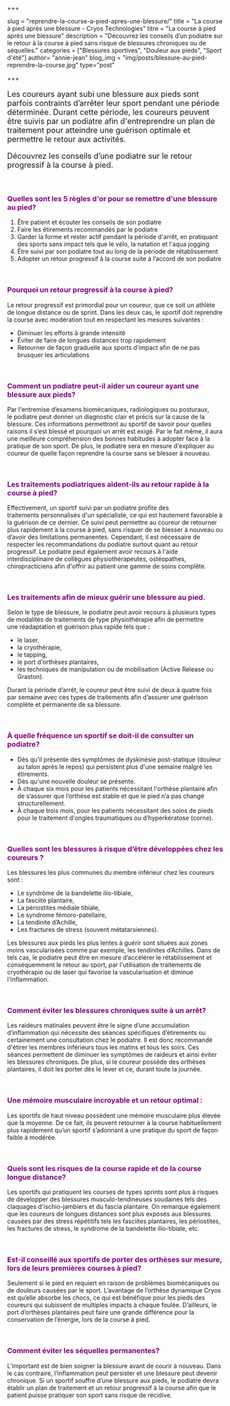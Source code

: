 +++

slug = "reprendre-la-course-a-pied-apres-une-blessure/"
title = "La course à pied après une blessure - Cryos Technologies"
titre = "La course à pied après une blessure"
description = "Découvrez les conseils d’un podiatre sur le retour à la course à pied sans risque de blessures chroniques ou de séquelles."
categories = ["Blessures sportives", "Douleur aux pieds", "Sport d'été"]
author= "annie-jean"
blog_img = "img/posts/blessure-au-pied-reprendre-la-course.jpg"
type="post"

+++

<p style="font-size: 18px;">Les coureurs ayant subi une blessure aux pieds sont parfois contraints d’arrêter leur sport pendant une période déterminée. Durant cette période, les coureurs peuvent être suivis par un podiatre afin d'entreprendre un plan de traitement pour atteindre une guérison optimale et permettre le retour aux activités.</p>
<p style="font-size: 18px;">Découvrez les conseils d’une podiatre sur le retour progressif à la course à pied.</p>
&nbsp;
<h3 style="color: #800080;">Quelles sont les 5 règles d'or pour se remettre d'une blessure au pied?</h3>
<ol>
	<li>Être patient et écouter les conseils de son podiatre</li>
	<li>Faire les étirements recommandés par le podiatre</li>
	<li>Garder la forme et rester actif pendant la période d'arrêt, en pratiquant des sports sans impact tels que le vélo, la natation et l'aqua jogging</li>
	<li>Être suivi par son podiatre tout au long de la période de rétablissement</li>
	<li>Adopter un retour progressif à la course suite à l’accord de son podiatre</li>
</ol>
&nbsp;
<h3 style="color: #800080;">Pourquoi un retour progressif à la course à pied?</h3>
Le retour progressif est primordial pour un coureur, que ce soit un athlète de longue distance ou de sprint. Dans les deux cas, le sportif doit reprendre la course avec modération tout en respectant les mesures suivantes :
<ul>
	<li>Diminuer les efforts à grande intensité</li>
	<li>Éviter de faire de longues distances trop rapidement</li>
	<li>Retourner de façon graduelle aux sports d’impact afin de ne pas brusquer les articulations</li>
</ul>
&nbsp;
<h3 style="color: #800080;">Comment un podiatre peut-il aider un coureur ayant une blessure aux pieds?</h3>
Par l'entremise d’examens biomécaniques, radiologiques ou posturaux, le podiatre peut donner un diagnostic clair et précis sur la cause de la blessure. Ces informations permettront au sportif de savoir pour quelles raisons il s’est blessé et pourquoi un arrêt est exigé. Par le fait même, il aura une meilleure compréhension des bonnes habitudes à adopter face à la pratique de son sport. De plus, le podiatre sera en mesure d'expliquer au coureur de quelle façon reprendre la course sans se blesser à nouveau.

&nbsp;
<h3 style="color: #800080;">Les traitements podiatriques aident-ils au retour rapide à la course à pied?</h3>
Effectivement, un sportif suivi par un podiatre profite des traitements personnalisés d'un spécialiste, ce qui est hautement favorable à la guérison de ce dernier. Ce suivi peut permettre au coureur de retourner plus rapidement à la course à pied, sans risquer de se blesser à nouveau ou d’avoir des limitations permanentes. Cependant, il est nécessaire de respecter les recommandations du podiatre surtout quant au retour progressif. Le podiatre peut également avoir recours à l'aide interdisciplinaire de collègues physiothérapeutes, ostéopathes, chiropracticiens afin d'offrir au patient une gamme de soins complète.

&nbsp;
<h3 style="color: #800080;">Les traitements afin de mieux guérir une blessure au pied.</h3>
Selon le type de blessure, le podiatre peut avoir recours à plusieurs types de modalités de traitements de type physiothérapie afin de permettre une réadaptation et guérison plus rapide tels que :
<ul>
	<li>le laser,</li>
	<li>la cryothérapie,</li>
	<li>le tapping,</li>
	<li>le port d'orthèses plantaires,</li>
	<li>les techniques de manipulation ou de mobilisation (Active Release ou Graston).</li>
</ul>
Durant la période d’arrêt, le coureur peut être suivi de deux à quatre fois par semaine avec ces types de traitements afin d’assurer une guérison complète et permanente de sa blessure.

&nbsp;
<h3 style="color: #800080;">À quelle fréquence un sportif se doit-il de consulter un podiatre?</h3>
<ul>
	<li>Dès qu’il présente des symptômes de dyskinésie post-statique (douleur au talon après le repos) qui persistent plus d'une semaine malgré les étirements.</li>
	<li>Dès qu'une nouvelle douleur se présente.</li>
	<li>À chaque six mois pour les patients nécessitant l'orthèse plantaire afin de s’assurer que l’orthèse est stable et que le pied n’a pas changé structurellement.</li>
	<li><strong><span style="font-weight: 400;">À chaque trois mois, pour les patients nécessitant des soins de pieds pour le traitement d'ongles traumatiques ou d’hyperkératose (corne).</span></strong></li>
</ul>
&nbsp;
<h3 style="color: #800080;">Quelles sont les blessures à risque d’être développées chez les coureurs ?</h3>
Les blessures les plus communes du membre inférieur chez les coureurs sont :
<ul>
	<li>Le syndrôme de la bandelette ilio-tibiale,</li>
	<li>La fasciite plantaire,</li>
	<li>La périostites médiale tibiale,</li>
	<li>Le syndrome fémoro-patellaire,</li>
	<li>La tendinite d’Achille,</li>
	<li>Les fractures de stress (souvent métatarsiennes).</li>
</ul>
Les blessures aux pieds les plus lentes à guérir sont situées aux zones moins vascularisées comme par exemple, les tendinites d’Achilles. Dans de tels cas, le podiatre peut être en mesure d’accélérer le rétablissement et conséquemment le retour au sport, par l'utilisation de traitements de cryothérapie ou de laser qui favorise la vascularisation et diminue l'inflammation.

&nbsp;
<h3 style="color: #800080;">Comment éviter les blessures chroniques suite à un arrêt?</h3>
Les raideurs matinales peuvent être le signe d’une accumulation d’inflammation qui nécessite des séances spécifiques d’étirements ou certainement une consultation chez le podiatre. Il est donc recommandé d'étirer les membres inférieurs tous les matins et tous les soirs. Ces séances permettent de diminuer les symptômes de raideurs et ainsi éviter les blessures chroniques. De plus, si le coureur possède des orthèses plantaires, il doit les porter dès le lever et ce, durant toute la journée.

&nbsp;
<h3 style="color: #800080;">Une mémoire musculaire incroyable et un retour optimal :</h3>
Les sportifs de haut niveau possèdent une mémoire musculaire plus élevée que la moyenne. De ce fait, ils peuvent retourner à la course habituellement plus rapidement qu’un sportif s’adonnant à une pratique du sport de façon faible à modérée.

&nbsp;
<h3 style="color: #800080;">Quels sont les risques de la course rapide et de la course longue distance?</h3>
Les sportifs qui pratiquent les courses de types sprints sont plus à risques de développer des blessures musculo-tendineuses soudaines tels des claquages d'ischio-jambiers et du fascia plantaire. On remarque également que les coureurs de longues distances sont plus exposés aux blessures causées par des stress répétitifs tels les fasciites plantaires, les périostites, les fractures de stress, le syndrome de la bandelette ilio-tibiale, etc.

&nbsp;
<h3 style="color: #800080;">Est-il conseillé aux sportifs de porter des orthèses sur mesure, lors de leurs premières courses à pied?</h3>
Seulement si le pied en requiert en raison de problèmes biomécaniques ou de douleurs causées par le sport. L’avantage de l’orthèse dynamique Cryos est qu’elle absorbe les chocs, ce qui est bénéfique pour les pieds des coureurs qui subissent de multiples impacts à chaque foulée. D’ailleurs, le port d’orthèses plantaires peut faire une grande différence pour la conservation de l’énergie, lors de la course à pied.

&nbsp;
<h3 style="color: #800080;">Comment éviter les séquelles permanentes?</h3>
L’important est de bien soigner la blessure avant de courir à nouveau. Dans le cas contraire, l’inflammation peut persister et une blessure peut devenir chronique. Si un sportif souffre d’une blessure aux pieds, le podiatre devra établir un plan de traitement et un retour progressif à la course afin que le patient puisse pratiquer son sport sans risque de récidive.